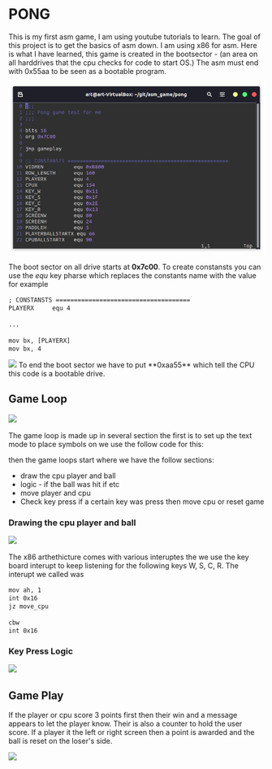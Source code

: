 # PONG

This is my first asm game, I am using youtube tutorials to learn. The goal of this project is to get the basics of asm down. I am using x86 for asm. Here is what I have learned, this game is created in the bootsector - (an area on all harddrives that the cpu checks for code to start OS.) The asm must end with 0x55aa to be seen as a bootable program. 

<img src = "./assets/start_boot_sector.png"/>

The boot sector on all drive starts at **0x7c00**. To create constansts you can use the *equ* key pharse which replaces the constants name with the value for example 

```
; CONSTANSTS =====================================
PLAYERX     equ 4
 
...

mov bx, [PLAYERX] 
mov bx, 4
```

<img src = "end.png"/>
To end the boot sector we have to put **0xaa55** which tell the CPU this code is a bootable drive. 

## Game Loop 

<img src = "./assests/video.png"/>

The game loop is made up in several section the first is to set up the text mode to place symbols on we use the follow code for this:


then the game loops start where we have the follow sections:

* draw the cpu player and ball
* logic - if the ball was hit if etc
* move player and cpu 
* Check key press if a certain key was press then move cpu or reset game

### Drawing the cpu player and ball
<img src = "./assests/drawing.png">

The x86 arthethicture comes with various interuptes the we use the key board interupt to keep listening for the following keys W, S, C, R. The interupt we called was 

```
mov ah, 1
int 0x16
jz move_cpu

cbw 
int 0x16

```

### Key Press Logic
<img src = "./assests/keypress.png">

## Game Play

If the player or cpu score 3 points first then their win and a message appears to let the player know. Their is also a counter to hold the user score. If a player it the left or right screen then a point is awarded and the ball is reset on the loser's side.

<img src = "./assests/lose_game.png">


